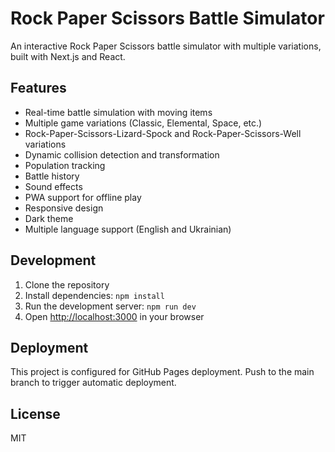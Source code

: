 # Rock Paper Scissors Battle Simulator

An interactive Rock Paper Scissors battle simulator with multiple variations, built with Next.js and React.

## Features

- Real-time battle simulation with moving items
- Multiple game variations (Classic, Elemental, Space, etc.)
- Rock-Paper-Scissors-Lizard-Spock and Rock-Paper-Scissors-Well variations
- Dynamic collision detection and transformation
- Population tracking
- Battle history
- Sound effects
- PWA support for offline play
- Responsive design
- Dark theme
- Multiple language support (English and Ukrainian)

## Development

1. Clone the repository
2. Install dependencies: `npm install`
3. Run the development server: `npm run dev`
4. Open [http://localhost:3000](http://localhost:3000) in your browser

## Deployment

This project is configured for GitHub Pages deployment. Push to the main branch to trigger automatic deployment.

## License

MIT

